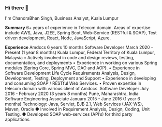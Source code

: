 ### Hi there 👋

I'm ChandraBhan Singh, Business Analyst, Kuala Lumpur

**Summary**
6+ years of experience in Telecom domain. Areas of expertise
include AWS, Java, J2EE, Spring Boot, Web-Service (RESTful &
SOAP), Test driven development, React, Node, JavaScript, Azure.

**Experience**
Amdocs
6 years 10 months
Software Developer
March 2020 - Present (1 year 8 months)
Kuala Lumpur, Federal Territory of Kuala Lumpur, Malaysia
• Actively involved in code and design reviews, testing, documentation, and
deployments
• Experience in working on various Spring modules (Spring Core, Spring MVC,
DAO and AOP).
• Experience in Software Development Life Cycle Requirements Analysis,
Design, Development, Testing, Deployment and Support
• Experience in developing and consuming SOAP / RESTful Web Services.
• Proven expertise in telecom domain with various client of Amdocs.
Software Developer
July 2016 - February 2020 (3 years 8 months)
Pune, Maharashtra, India
Software Engineering Associate
January 2015 - June 2016 (1 year 6 months)
Technology: Java, Servlet, EJB 2.1, Web Services (JAX-WS), Maven, Oracle
● Involved in Requirement Analysis, Design, Coding, Unit Testing.
● Developed SOAP web-services (API’s) for third party applications.


<!-- - 🔭 I’m currently working on ...
- 🌱 I’m currently learning ...
- 👯 I’m looking to collaborate on ...
- 🤔 I’m looking for help with ...
- 💬 Ask me about ...
- 📫 How to reach me: ...
- 😄 Pronouns: ...
- ⚡ Fun fact: ... -->
